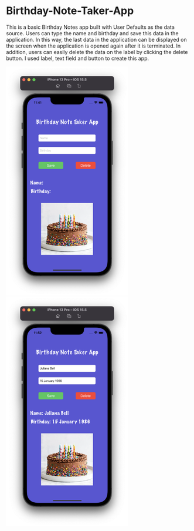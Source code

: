 # Birthday-Note-Taker-App
This is a basic Birthday Notes app built with User Defaults as the data source. Users can type the name and birthday and save this data in the application. In this way, the last data in the application can be displayed on the screen when the application is opened again after it is terminated. In addition, users can easily delete the data on the label by clicking the delete button. I used label, text field and button to create this app.
<p float="left">
<img width="333" src="/Projects/003-Birthday-Note-Taker-App/Screenshots/ss1.png">
<img width="333" src="/Projects/003-Birthday-Note-Taker-App/Screenshots/ss2.png">
</p>

